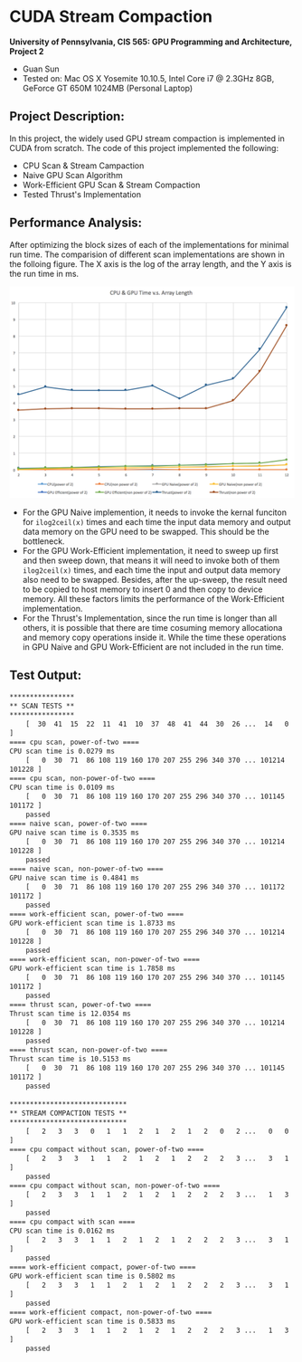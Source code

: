 CUDA Stream Compaction
======================

**University of Pennsylvania, CIS 565: GPU Programming and Architecture, Project 2**

* Guan Sun
* Tested on: Mac OS X Yosemite 10.10.5, Intel Core i7 @ 2.3GHz 8GB, GeForce GT 650M 1024MB (Personal Laptop)

## Project Description:

In this project, the widely used GPU stream compaction is implemented in CUDA from scratch. The code of this project implemented the following:
* CPU Scan & Stream Campaction
* Naive GPU Scan Algorithm
* Work-Efficient GPU Scan & Stream Compaction
* Tested Thrust's Implementation

## Performance Analysis:

After optimizing the block sizes of each of the implementations for minimal run time. The comparision of different scan implementations are shown in the folloing figure. The X axis is the log of the array length, and the Y axis is the run time in ms.

![](images/image1.png)

* For the GPU Naive implemention, it needs to invoke the kernal funciton for `ilog2ceil(x)` times and each time the input data memory and output data memory on the GPU need to be swapped. This should be the bottleneck. 
* For the GPU Work-Efficient implementation, it need to sweep up first and then sweep down, that means it will need to invoke both of them `ilog2ceil(x)` times, and each time the input and output data memory also need to be swapped. Besides, after the up-sweep, the result need to be copied to host memory to insert 0 and then copy to device memory. All these factors limits the performance of the Work-Efficient implementation.
* For the Thrust's Implementation, since the run time is longer than all others, it is possible that there are time cosuming memory allocationa and memory copy operations inside it. While the time these operations in GPU Naive and GPU Work-Efficient are not included in the run time.


## Test Output:

```
****************
** SCAN TESTS **
****************
    [  30  41  15  22  11  41  10  37  48  41  44  30  26 ...  14   0 ]
==== cpu scan, power-of-two ====
CPU scan time is 0.0279 ms 
    [   0  30  71  86 108 119 160 170 207 255 296 340 370 ... 101214 101228 ]
==== cpu scan, non-power-of-two ====
CPU scan time is 0.0109 ms 
    [   0  30  71  86 108 119 160 170 207 255 296 340 370 ... 101145 101172 ]
    passed 
==== naive scan, power-of-two ====
GPU naive scan time is 0.3535 ms 
    [   0  30  71  86 108 119 160 170 207 255 296 340 370 ... 101214 101228 ]
    passed 
==== naive scan, non-power-of-two ====
GPU naive scan time is 0.4841 ms 
    [   0  30  71  86 108 119 160 170 207 255 296 340 370 ... 101172 101172 ]
    passed 
==== work-efficient scan, power-of-two ====
GPU work-efficient scan time is 1.8733 ms 
    [   0  30  71  86 108 119 160 170 207 255 296 340 370 ... 101214 101228 ]
    passed 
==== work-efficient scan, non-power-of-two ====
GPU work-efficient scan time is 1.7858 ms 
    [   0  30  71  86 108 119 160 170 207 255 296 340 370 ... 101145 101172 ]
    passed 
==== thrust scan, power-of-two ====
Thrust scan time is 12.0354 ms 
    [   0  30  71  86 108 119 160 170 207 255 296 340 370 ... 101214 101228 ]
    passed 
==== thrust scan, non-power-of-two ====
Thrust scan time is 10.5153 ms 
    [   0  30  71  86 108 119 160 170 207 255 296 340 370 ... 101145 101172 ]
    passed 

*****************************
** STREAM COMPACTION TESTS **
*****************************
    [   2   3   3   0   1   1   2   1   2   1   2   0   2 ...   0   0 ]
==== cpu compact without scan, power-of-two ====
    [   2   3   3   1   1   2   1   2   1   2   2   2   3 ...   3   1 ]
    passed 
==== cpu compact without scan, non-power-of-two ====
    [   2   3   3   1   1   2   1   2   1   2   2   2   3 ...   1   3 ]
    passed 
==== cpu compact with scan ====
CPU scan time is 0.0162 ms 
    [   2   3   3   1   1   2   1   2   1   2   2   2   3 ...   3   1 ]
    passed 
==== work-efficient compact, power-of-two ====
GPU work-efficient scan time is 0.5802 ms 
    [   2   3   3   1   1   2   1   2   1   2   2   2   3 ...   3   1 ]
    passed 
==== work-efficient compact, non-power-of-two ====
GPU work-efficient scan time is 0.5833 ms 
    [   2   3   3   1   1   2   1   2   1   2   2   2   3 ...   1   3 ]
    passed 
```